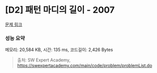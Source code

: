 # [D2] 패턴 마디의 길이 - 2007 

[문제 링크](https://swexpertacademy.com/main/code/problem/problemDetail.do?contestProbId=AV5P1kNKAl8DFAUq) 

### 성능 요약

메모리: 20,584 KB, 시간: 135 ms, 코드길이: 2,426 Bytes



> 출처: SW Expert Academy, https://swexpertacademy.com/main/code/problem/problemList.do